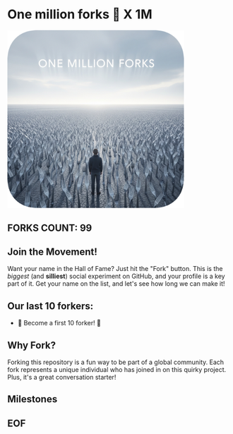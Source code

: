 # One million forks 🍴 X 1M

<img src="image.png" alt="Forks" width="400"/>

## FORKS COUNT: 99

## Join the Movement!

Want your name in the Hall of Fame? Just hit the "Fork" button. This is the _biggest_ (and __silliest__) social experiment on GitHub, and your profile is a key part of it. Get your name on the list, and let's see how long we can make it!

## Our last 10 forkers:

- 💫 Become a first 10 forker! 💫

## Why Fork?
Forking this repository is a fun way to be part of a global community. Each fork represents a unique individual who has joined in on this quirky project. Plus, it's a great conversation starter!

## Milestones

## EOF
  
